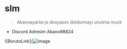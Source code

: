 # slm

> Akanoayarlar.js dosyasını doldurmayı unutma muck

- Discord Adresim Akano#8824


![BorutoLink](![image](https://user-images.githubusercontent.com/78884903/110943505-53b42480-834c-11eb-9072-2263721b0c78.png)
